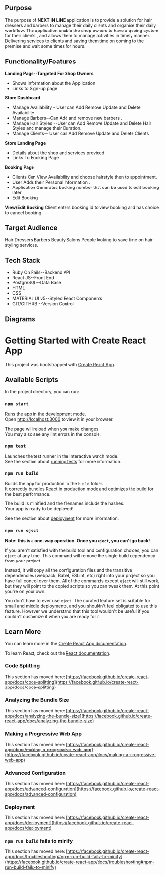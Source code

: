 

## Purpose


The purpose of **NEXT IN LINE** application is to provide a solution for hair dressers and barbers to manage their daily clients and organise their daily workflow. The application enable the shop owners to have a queing system for their clients , and allows them to manage activities in timely manner. 
Delivering services to clients and saving them time on coming to the premise and wait some times for hours.

## Functionality/Features

**Landing Page--Targeted For Shop Owners**

 - Shows Information about the Application 
 - Links to Sign-up page
 

**Store Dashboard**

 - Manage Availability - User can Add Remove Update and Delete Availability
 - Manage Barbers--Can Add and remove new barbers .
 - Manage Hair Styles --User can Add Remove Update and Delete Hair Styles and manage their Duration.
 - Manage Clients-- User can Add Remove Update and Delete Clients 

**Store Landing Page**

 - Details about the shop and services provided
 - Links To Booking Page 

**Booking Page**

 - Clients Can View Availability and choose hairstyle then  to appointment.
 - User Adds their Personal Information . 
 - Application Generates booking number that can be used to edit booking later
 - Edit Booking 


**View/Edit Booking**
Client enters booking id to view booking and has choice to cancel booking.

 


## Target Audience

 Hair Dressers
 Barbers
 Beauty Salons
 People looking to save time on hair styling services.

## Tech Stack

 - Ruby On Rails--Backend API
 - React JS--Front End 
 - PostgreSQL--Data Base
 - HTML
 - CSS
 - MATERIAL UI v5--Styled React Components
 - GIT/GITHUB --Version Control
 
 
## Diagrams




# Getting Started with Create React App

This project was bootstrapped with [Create React App](https://github.com/facebook/create-react-app).

## Available Scripts

In the project directory, you can run:

### `npm start`

Runs the app in the development mode.\
Open [http://localhost:3000](http://localhost:3000) to view it in your browser.

The page will reload when you make changes.\
You may also see any lint errors in the console.

### `npm test`

Launches the test runner in the interactive watch mode.\
See the section about [running tests](https://facebook.github.io/create-react-app/docs/running-tests) for more information.

### `npm run build`

Builds the app for production to the `build` folder.\
It correctly bundles React in production mode and optimizes the build for the best performance.

The build is minified and the filenames include the hashes.\
Your app is ready to be deployed!

See the section about [deployment](https://facebook.github.io/create-react-app/docs/deployment) for more information.

### `npm run eject`

**Note: this is a one-way operation. Once you `eject`, you can't go back!**

If you aren't satisfied with the build tool and configuration choices, you can `eject` at any time. This command will remove the single build dependency from your project.

Instead, it will copy all the configuration files and the transitive dependencies (webpack, Babel, ESLint, etc) right into your project so you have full control over them. All of the commands except `eject` will still work, but they will point to the copied scripts so you can tweak them. At this point you're on your own.

You don't have to ever use `eject`. The curated feature set is suitable for small and middle deployments, and you shouldn't feel obligated to use this feature. However we understand that this tool wouldn't be useful if you couldn't customize it when you are ready for it.

## Learn More

You can learn more in the [Create React App documentation](https://facebook.github.io/create-react-app/docs/getting-started).

To learn React, check out the [React documentation](https://reactjs.org/).

### Code Splitting

This section has moved here: [https://facebook.github.io/create-react-app/docs/code-splitting](https://facebook.github.io/create-react-app/docs/code-splitting)

### Analyzing the Bundle Size

This section has moved here: [https://facebook.github.io/create-react-app/docs/analyzing-the-bundle-size](https://facebook.github.io/create-react-app/docs/analyzing-the-bundle-size)

### Making a Progressive Web App

This section has moved here: [https://facebook.github.io/create-react-app/docs/making-a-progressive-web-app](https://facebook.github.io/create-react-app/docs/making-a-progressive-web-app)

### Advanced Configuration

This section has moved here: [https://facebook.github.io/create-react-app/docs/advanced-configuration](https://facebook.github.io/create-react-app/docs/advanced-configuration)

### Deployment

This section has moved here: [https://facebook.github.io/create-react-app/docs/deployment](https://facebook.github.io/create-react-app/docs/deployment)

### `npm run build` fails to minify

This section has moved here: [https://facebook.github.io/create-react-app/docs/troubleshooting#npm-run-build-fails-to-minify](https://facebook.github.io/create-react-app/docs/troubleshooting#npm-run-build-fails-to-minify)
